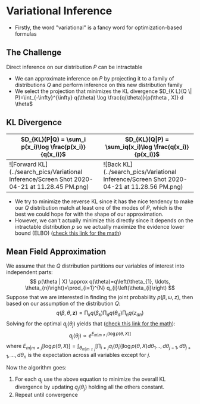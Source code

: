 # Variational Inference



- Firstly, the word "variational" is a fancy word for optimization-based formulas

## The Challenge

Direct inference on our distribution $P$ can be intractable

- We can approximate inference on $P$ by projecting it to a family of distributions $Q$ and perform inference on this new distribution family
- We select the projection that minimizes the KL divergence $D_{K L}(Q \| P)=\int_{-\infty}^{\infty} q(\theta) \log \frac{q(\theta)}{p(\theta , X)} d \theta$ 

## KL Divergence

| $D_{KL}(P\|Q) = \sum_i p(x_i)\log \frac{p(x_i)}{q(x_i)}$     | $D_{KL}(Q\|P) = \sum_iq(x_i)\log \frac{q(x_i)}{p(x_i)}$      |
| ------------------------------------------------------------ | ------------------------------------------------------------ |
| ![Forward KL](../search_pics/Variational Inference/Screen Shot 2020-04-21 at 11.28.45 PM.png) | ![Back KL](../search_pics/Variational Inference/Screen Shot 2020-04-21 at 11.28.56 PM.png) |

- We try to minimize the reverse KL since it has the nice tendency to make our $Q$ distribution match at least one of the modes of $P$, which is the best we could hope for with the shape of our approximation.
- However, we can't actually minimize this directly since it depends on the intractable distribution $p$ so we actually maximize the evidence lower bound (ELBO) ([check this link for the math](http://bjlkeng.github.io/posts/variational-bayes-and-the-mean-field-approximation/))

## Mean Field Approximation

We assume that the $Q$ distribution partitions our variables of interest into independent parts:
$$
p(\theta | X) \approx q(\theta)=q\left(\theta_{1}, \ldots, \theta_{n}\right)=\prod_{i=1}^{N} q_{i}\left(\theta_{i}\right)
$$
Suppose that we are interested in finding the joint probability $p(\beta,\omega,z)$, then based on our assumption of the distribution $Q$:
$$
q(\beta, \theta, \boldsymbol{z})=\prod_{k} q\left(\beta_{k}\right) \prod_{d} q\left(\theta_{d}\right) \prod_{n} q\left(z_{d n}\right)
$$
Solving for the optimal $q_j(\theta_j)$ yields that ([check this link for the math](http://bjlkeng.github.io/posts/variational-bayes-and-the-mean-field-approximation/)):
$$
q_{j}\left(\theta_{j}\right) \propto e^{E_{m | m \neq j}[\log p(\theta, X)]}
$$
where $E_{m | m \neq j}[\log p(\theta, X)]=\int_{\theta_{m | m \neq j}}\left[\prod_{i \neq j} q_{i}\left(\theta_{i}\right)\right] \log p(\theta, X) d \theta_{1} \ldots, d \theta_{j-1}, d \theta_{j+1}, \ldots, d \theta_{n}$ is the expectation across all variables except for $j$.

Now the algorithm goes:

1. For each $q_j$ use the above equation to minimize the overall KL divergence by updating $q_j(\theta_j)$ holding all the others constant.
2. Repeat until convergence